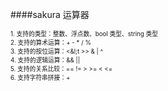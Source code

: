 ####sakura 运算器

<sup><sub>1. 支持的类型：整数、浮点数、bool 类型、string 类型</sub></sup><br/>
<sup><sub>2. 支持的算术运算：+ - * / %</sub></sup><br/>
<sup><sub>3. 支持的按位运算：&lt;&l;t &gt;&gt; & | ^</sub></sup><br/>
<sup><sub>4. 支持的逻辑运算：&& || </sub></sup><br/>
<sup><sub>5. 支持的关系比较：== != &gt; &gt;= &lt; &lt;=</sub></sup><br/>
<sup><sub>6. 支持字符串拼接：+</sub></sup><br/>


